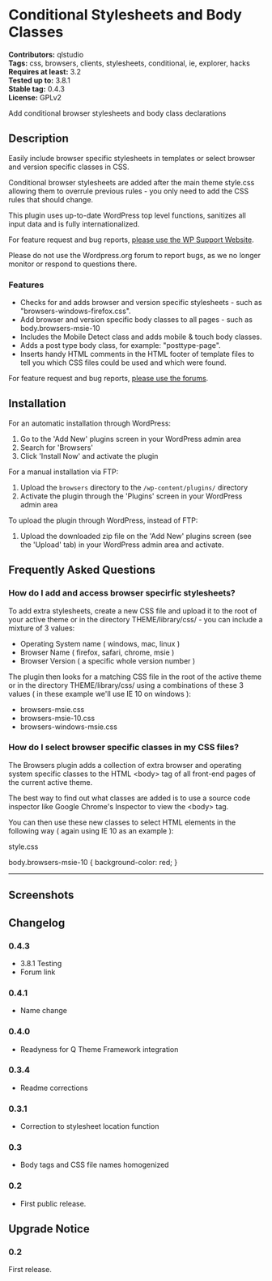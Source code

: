 # Conditional Stylesheets and Body Classes #
**Contributors:** qlstudio  
**Tags:** css, browsers, clients, stylesheets, conditional, ie, explorer, hacks  
**Requires at least:** 3.2  
**Tested up to:** 3.8.1  
**Stable tag:** 0.4.3  
**License:** GPLv2  

Add conditional browser stylesheets and body class declarations

## Description ##

Easily include browser specific stylesheets in templates or select browser and version specific classes in CSS.

Conditional browser stylesheets are added after the main theme style.css allowing them to overrule previous rules - you only need to add the CSS rules that should change.

This plugin uses up-to-date WordPress top level functions, sanitizes all input data and is fully internationalized.

For feature request and bug reports, [please use the WP Support Website](http://www.wp-support.co/view/categories/conditional-stylesheets-and-body-classes).

Please do not use the Wordpress.org forum to report bugs, as we no longer monitor or respond to questions there.

### Features ###

* Checks for and adds browser and version specific stylesheets - such as "browsers-windows-firefox.css".
* Add browser and version specific body classes to all pages - such as body.browsers-msie-10
* Includes the Mobile Detect class and adds mobile & touch body classes.
* Adds a post type body class, for example: "posttype-page".
* Inserts handy HTML comments in the HTML footer of template files to tell you which CSS files could be used and which were found.

For feature request and bug reports, [please use the forums](http://wordpress.org/tags/browsers).

## Installation ##

For an automatic installation through WordPress:

1. Go to the 'Add New' plugins screen in your WordPress admin area
1. Search for 'Browsers'
1. Click 'Install Now' and activate the plugin

For a manual installation via FTP:

1. Upload the `browsers` directory to the `/wp-content/plugins/` directory
1. Activate the plugin through the 'Plugins' screen in your WordPress admin area

To upload the plugin through WordPress, instead of FTP:

1. Upload the downloaded zip file on the 'Add New' plugins screen (see the 'Upload' tab) in your WordPress admin area and activate.

## Frequently Asked Questions ##

### How do I add and access browser specirfic stylesheets? ###

To add extra stylesheets, create a new CSS file and upload it to the root of your active theme or in the directory THEME/library/css/ - you can include a mixture of 3 values:

- Operating System name ( windows, mac, linux )
- Browser Name ( firefox, safari, chrome, msie )
- Browser Version ( a specific whole version number )

The plugin then looks for a matching CSS file in the root of the active theme or in the directory THEME/library/css/ using a combinations of these 3 values ( in these example we'll use IE 10 on windows ):

- browsers-msie.css
- browsers-msie-10.css
- browsers-windows-msie.css

### How do I select browser specific classes in my CSS files? ###

The Browsers plugin adds a collection of extra browser and operating system specific classes to the HTML &lt;body&gt; tag of all front-end pages of the current active theme.

The best way to find out what classes are added is to use a source code inspector like Google Chrome's Inspector to view the &lt;body&gt; tag.

You can then use these new classes to select HTML elements in the following way ( again using IE 10 as an example ):

style.css

body.browsers-msie-10 {
	background-color: red;
}

--------------

## Screenshots ##

## Changelog ##

### 0.4.3 ###
* 3.8.1 Testing
* Forum link

### 0.4.1 ###
* Name change

### 0.4.0 ###
* Readyness for Q Theme Framework integration

### 0.3.4 ###
* Readme corrections

### 0.3.1 ###
* Correction to stylesheet location function

### 0.3 ###
* Body tags and CSS file names homogenized

### 0.2 ###
* First public release.

## Upgrade Notice ##

### 0.2 ###
First release.
